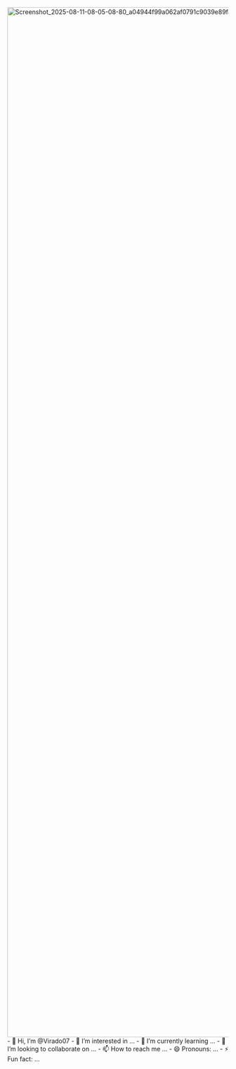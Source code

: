 <img width="1080" height="2340" alt="Screenshot_2025-08-11-08-05-08-80_a04944f99a062af0791c9039e89fa6b9" src="https://github.com/user-attachments/assets/b428168f-e9d3-4bce-a2c2-a6c9f750ffca" />
- 👋 Hi, I’m @Virado07
- 👀 I’m interested in ...
- 🌱 I’m currently learning ...
- 💞️ I’m looking to collaborate on ...
- 📫 How to reach me ...
- 😄 Pronouns: ...
- ⚡ Fun fact: ...

<!---
Virado07/Virado07 is a ✨ special ✨ repository because its `README.md` (this file) appears on your GitHub profile.
You can click the Preview link to take a look at your changes.
--->
